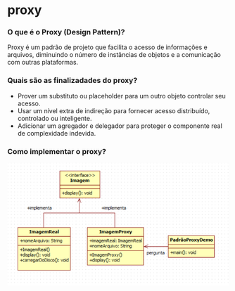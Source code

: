 # proxy
<h3>O que é o Proxy (Design Pattern)?</h3>
<p>
  Proxy é um padrão de projeto que facilita o acesso de informações e arquivos, diminuindo o número de instâncias de objetos e a comunicação com outras plataformas.  
</p>

<h3>Quais são as finalizadades do proxy?</h3>
<ul>
  <li>Prover um substituto ou placeholder para um outro objeto controlar seu acesso.</li>
  <li>Usar um nível extra de indireção para fornecer acesso distribuído, controlado ou inteligente.</li>
  <li>Adicionar um agregador e delegador para proteger o componente real de complexidade indevida.</li>
</ul>

<h3>Como implementar o proxy?</h3>
<img
  src=Proxy.png
  raw=true
  alt=“Proxy”
  style=“margin-right: 10px;”
/>
